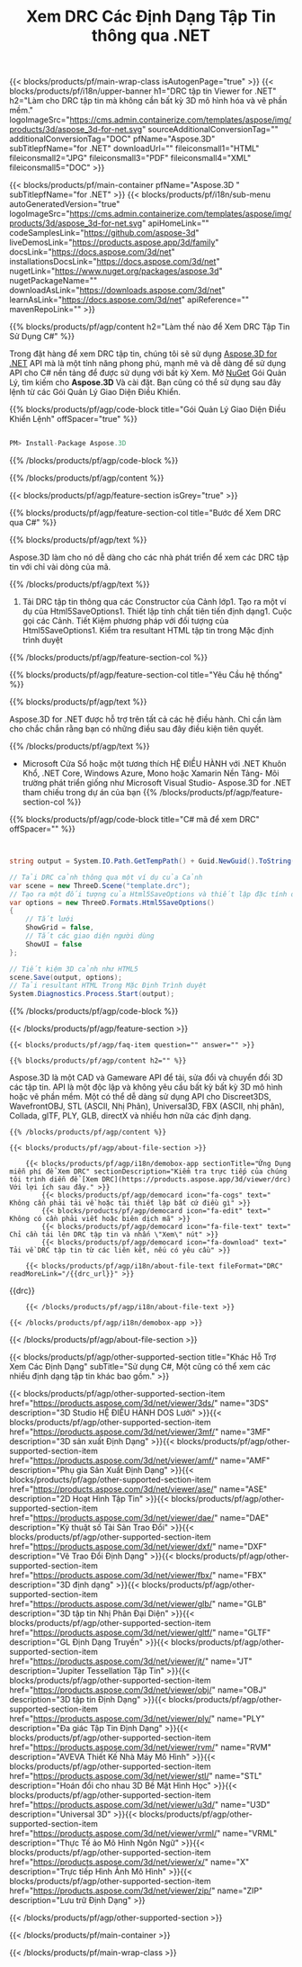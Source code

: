 ﻿---
title: Xem DRC Các Định Dạng Tập Tin thông qua .NET 
url: /vi/net/viewer/drc/ 
description: C# mã nguồn để tải, làm cho và hiển thị DRC tài liệu trên .NET Khuôn Khổ, .NET Core, windows Azure, Mono hoặc Xamarin Nền Tảng.
---
{{< blocks/products/pf/main-wrap-class isAutogenPage="true" >}}
{{< blocks/products/pf/i18n/upper-banner h1="DRC tập tin Viewer for .NET" h2="Làm cho DRC tập tin mà không cần bất kỳ 3D mô hình hóa và vẽ phần mềm." logoImageSrc="https://cms.admin.containerize.com/templates/aspose/img/products/3d/aspose_3d-for-net.svg" sourceAdditionalConversionTag="" additionalConversionTag="DOC" pfName="Aspose.3D" subTitlepfName="for .NET" downloadUrl="" fileiconsmall1="HTML" fileiconsmall2="JPG" fileiconsmall3="PDF" fileiconsmall4="XML" fileiconsmall5="DOC" >}}

{{< blocks/products/pf/main-container pfName="Aspose.3D " subTitlepfName="for .NET" >}}
{{< blocks/products/pf/i18n/sub-menu autoGeneratedVersion="true" logoImageSrc="https://cms.admin.containerize.com/templates/aspose/img/products/3d/aspose_3d-for-net.svg" apiHomeLink="" codeSamplesLink="https://github.com/aspose-3d" liveDemosLink="https://products.aspose.app/3d/family" docsLink="https://docs.aspose.com/3d/net" installationsDocsLink="https://docs.aspose.com/3d/net" nugetLink="https://www.nuget.org/packages/aspose.3d" nugetPackageName="" downloadAsLink="https://downloads.aspose.com/3d/net" learnAsLink="https://docs.aspose.com/3d/net" apiReference="" mavenRepoLink="" >}}

{{% blocks/products/pf/agp/content h2="Làm thế nào để Xem DRC Tập Tin Sử Dụng C#" %}}

Trong đặt hàng để xem DRC tập tin, chúng tôi sẽ sử dụng <a href="/3d/net/">Aspose.3D for .NET</a> API mà là một tính năng phong phú, mạnh mẽ và dễ dàng để sử dụng API cho C# nền tảng để được sử dụng với bất kỳ Xem. Mở <a href="https://www.nuget.org/packages/aspose.3d">NuGet</a> Gói Quản Lý, tìm kiếm cho <b>Aspose.3D</b> Và cài đặt. Bạn cũng có thể sử dụng sau đây lệnh từ các Gói Quản Lý Giao Diện Điều Khiển.

{{% blocks/products/pf/agp/code-block title="Gói Quản Lý Giao Diện Điều Khiển Lệnh" offSpacer="true" %}}

```cs

PM> Install-Package Aspose.3D


```

{{% /blocks/products/pf/agp/code-block %}}

{{% /blocks/products/pf/agp/content %}}

{{< blocks/products/pf/agp/feature-section isGrey="true" >}}

{{% blocks/products/pf/agp/feature-section-col title="Bước để Xem DRC qua C#" %}}

{{% blocks/products/pf/agp/text %}}

 Aspose.3D làm cho nó dễ dàng cho các nhà phát triển để xem các DRC tập tin với chỉ vài dòng của mã.

{{% /blocks/products/pf/agp/text %}}

1. Tải DRC tập tin thông qua các Constructor của Cảnh lớp1. Tạo ra một ví dụ của Html5SaveOptions1. Thiết lập tính chất tiên tiến định dạng1. Cuộc gọi các Cảnh. Tiết Kiệm phương pháp với đối tượng của Html5SaveOptions1. Kiểm tra resultant HTML tập tin trong Mặc định trình duyệt

{{% /blocks/products/pf/agp/feature-section-col %}}

{{% blocks/products/pf/agp/feature-section-col title="Yêu Cầu hệ thống" %}}

{{% blocks/products/pf/agp/text %}}

 Aspose.3D for .NET được hỗ trợ trên tất cả các hệ điều hành. Chỉ cần làm cho chắc chắn rằng bạn có những điều sau đây điều kiện tiên quyết.

{{% /blocks/products/pf/agp/text %}}

- Microsoft Cửa Sổ hoặc một tương thích HỆ ĐIỀU HÀNH với .NET Khuôn Khổ, .NET Core, Windows Azure, Mono hoặc Xamarin Nền Tảng- Môi trường phát triển giống như Microsoft Visual Studio- Aspose.3D for .NET tham chiếu trong dự án của bạn
{{% /blocks/products/pf/agp/feature-section-col %}}

{{% blocks/products/pf/agp/code-block title="C# mã để xem DRC" offSpacer="" %}}

```cs


string output = System.IO.Path.GetTempPath() + Guid.NewGuid().ToString() + ".html";

// Tải DRC cảnh thông qua một ví dụ của Cảnh
var scene = new ThreeD.Scene("template.drc");
// Tạo ra một đối tượng của Html5SaveOptions và thiết lập đặc tính để định dạng
var options = new ThreeD.Formats.Html5SaveOptions()
{
    // Tắt lưới
    ShowGrid = false,
    // Tắt các giao diện người dùng
    ShowUI = false
};

// Tiết kiệm 3D cảnh như HTML5
scene.Save(output, options);
// Tải resultant HTML Trong Mặc Định Trình duyệt
System.Diagnostics.Process.Start(output);


```

{{% /blocks/products/pf/agp/code-block %}}

{{< /blocks/products/pf/agp/feature-section >}}

    {{< blocks/products/pf/agp/faq-item question="" answer="" >}}
 

<!-- aboutfile Starts -->

    {{% blocks/products/pf/agp/content h2="" %}}

Aspose.3D là một CAD và Gameware API để tải, sửa đổi và chuyển đổi 3D các tập tin. API là một độc lập và không yêu cầu bất kỳ bất kỳ 3D mô hình hoặc vẽ phần mềm. Một có thể dễ dàng sử dụng API cho Discreet3DS, WavefrontOBJ, STL (ASCII, Nhị Phân), Universal3D, FBX (ASCII, nhị phân), Collada, glTF, PLY, GLB, directX và nhiều hơn nữa các định dạng.  



    {{% /blocks/products/pf/agp/content %}}

    {{< blocks/products/pf/agp/about-file-section >}}

        {{< blocks/products/pf/agp/i18n/demobox-app sectionTitle="Ứng Dụng miễn phí để Xem DRC" sectionDescription="Kiểm tra trực tiếp của chúng tôi trình diễn để [Xem DRC](https://products.aspose.app/3d/viewer/drc) Với lợi ích sau đây." >}}
            {{< blocks/products/pf/agp/democard icon="fa-cogs" text=" Không cần phải tải về hoặc tải thiết lập bất cứ điều gì" >}}
            {{< blocks/products/pf/agp/democard icon="fa-edit" text=" Không có cần phải viết hoặc biên dịch mã" >}}
            {{< blocks/products/pf/agp/democard icon="fa-file-text" text=" Chỉ cần tải lên DRC tập tin và nhấn \"Xem\" nút" >}}
            {{< blocks/products/pf/agp/democard icon="fa-download" text=" Tải về DRC tập tin từ các liên kết, nếu có yêu cầu" >}}

        {{< blocks/products/pf/agp/i18n/about-file-text fileFormat="DRC" readMoreLink="/{{drc_url}}" >}}
{{drc}}

        {{< /blocks/products/pf/agp/i18n/about-file-text >}}

    {{< /blocks/products/pf/agp/i18n/demobox-app >}}

{{< /blocks/products/pf/agp/about-file-section >}}

<!-- aboutfile Ends -->

{{< blocks/products/pf/agp/other-supported-section title="Khác Hỗ Trợ Xem Các Định Dạng" subTitle="Sử dụng C#, Một cũng có thể xem các nhiều định dạng tập tin khác bao gồm." >}}

{{< blocks/products/pf/agp/other-supported-section-item href="https://products.aspose.com/3d/net/viewer/3ds/" name="3DS" description="3D Studio HỆ ĐIỀU HÀNH DOS Lưới" >}}{{< blocks/products/pf/agp/other-supported-section-item href="https://products.aspose.com/3d/net/viewer/3mf/" name="3MF" description="3D sản xuất Định Dạng" >}}{{< blocks/products/pf/agp/other-supported-section-item href="https://products.aspose.com/3d/net/viewer/amf/" name="AMF" description="Phụ gia Sản Xuất Định Dạng" >}}{{< blocks/products/pf/agp/other-supported-section-item href="https://products.aspose.com/3d/net/viewer/ase/" name="ASE" description="2D Hoạt Hình Tập Tin" >}}{{< blocks/products/pf/agp/other-supported-section-item href="https://products.aspose.com/3d/net/viewer/dae/" name="DAE" description="Kỹ thuật số Tài Sản Trao Đổi" >}}{{< blocks/products/pf/agp/other-supported-section-item href="https://products.aspose.com/3d/net/viewer/dxf/" name="DXF" description="Vẽ Trao Đổi Định Dạng" >}}{{< blocks/products/pf/agp/other-supported-section-item href="https://products.aspose.com/3d/net/viewer/fbx/" name="FBX" description="3D định dạng" >}}{{< blocks/products/pf/agp/other-supported-section-item href="https://products.aspose.com/3d/net/viewer/glb/" name="GLB" description="3D tập tin Nhị Phân Đại Diện" >}}{{< blocks/products/pf/agp/other-supported-section-item href="https://products.aspose.com/3d/net/viewer/gltf/" name="GLTF" description="GL Định Dạng Truyền" >}}{{< blocks/products/pf/agp/other-supported-section-item href="https://products.aspose.com/3d/net/viewer/jt/" name="JT" description="Jupiter Tessellation Tập Tin" >}}{{< blocks/products/pf/agp/other-supported-section-item href="https://products.aspose.com/3d/net/viewer/obj/" name="OBJ" description="3D tập tin Định Dạng" >}}{{< blocks/products/pf/agp/other-supported-section-item href="https://products.aspose.com/3d/net/viewer/ply/" name="PLY" description="Đa giác Tập Tin Định Dạng" >}}{{< blocks/products/pf/agp/other-supported-section-item href="https://products.aspose.com/3d/net/viewer/rvm/" name="RVM" description="AVEVA Thiết Kế Nhà Máy Mô Hình" >}}{{< blocks/products/pf/agp/other-supported-section-item href="https://products.aspose.com/3d/net/viewer/stl/" name="STL" description="Hoán đổi cho nhau 3D Bề Mặt Hình Học" >}}{{< blocks/products/pf/agp/other-supported-section-item href="https://products.aspose.com/3d/net/viewer/u3d/" name="U3D" description="Universal 3D" >}}{{< blocks/products/pf/agp/other-supported-section-item href="https://products.aspose.com/3d/net/viewer/vrml/" name="VRML" description="Thực Tế ảo Mô Hình Ngôn Ngữ" >}}{{< blocks/products/pf/agp/other-supported-section-item href="https://products.aspose.com/3d/net/viewer/x/" name="X" description="Trực tiếp Hình Ảnh Mô Hình" >}}{{< blocks/products/pf/agp/other-supported-section-item href="https://products.aspose.com/3d/net/viewer/zip/" name="ZIP" description="Lưu trữ Định Dạng" >}}

{{< /blocks/products/pf/agp/other-supported-section >}}

{{< /blocks/products/pf/main-container >}}
    
{{< /blocks/products/pf/main-wrap-class >}}